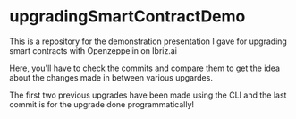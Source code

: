 # upgradingSmartContractDemo
This is a repository for the demonstration presentation I gave for upgrading smart contracts with Openzeppelin on Ibriz.ai

Here, you'll have to check the commits and compare them to get the idea about the changes made in between various upgardes.

The first two previous upgrades have been made using the CLI and the last commit is for the upgrade done programmatically!
